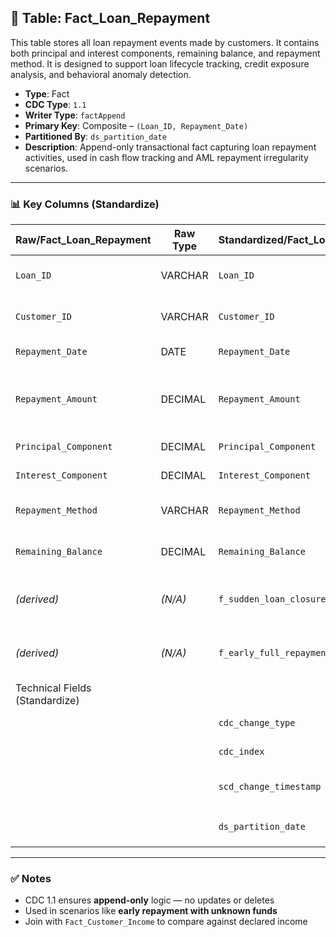 ## 📜 Table: Fact_Loan_Repayment

This table stores all loan repayment events made by customers. It contains both principal and interest components, remaining balance, and repayment method. It is designed to support loan lifecycle tracking, credit exposure analysis, and behavioral anomaly detection.

- **Type**: Fact  
- **CDC Type**: `1.1`  
- **Writer Type**: `factAppend`  
- **Primary Key**: Composite – `(Loan_ID, Repayment_Date)`  
- **Partitioned By**: `ds_partition_date`  
- **Description**: Append-only transactional fact capturing loan repayment activities, used in cash flow tracking and AML repayment irregularity scenarios.

---

### 📊 Key Columns (Standardize)

| Raw/Fact_Loan_Repayment | Raw Type | Standardized/Fact_Loan_Repayment | Standardized Type | Description                                            | PK  | Note                          |
|--------------------------|----------|-----------------------------------|--------------------|--------------------------------------------------------|-----|-------------------------------|
| `Loan_ID`                | VARCHAR  | `Loan_ID`                         | VARCHAR            | Unique identifier for the loan                         | ✅  | Composite PK, FK to `Dim_Loan` |
| `Customer_ID`            | VARCHAR  | `Customer_ID`                     | VARCHAR            | Borrower linked to repayment                           |     | FK to `Dim_Customer`          |
| `Repayment_Date`         | DATE     | `Repayment_Date`                  | DATE               | Date of the repayment                                  | ✅  | Composite PK                  |
| `Repayment_Amount`       | DECIMAL  | `Repayment_Amount`                | DECIMAL            | Total repayment amount (principal + interest)          |     | Used in repayment ratio calc  |
| `Principal_Component`    | DECIMAL  | `Principal_Component`             | DECIMAL            | Portion toward loan principal                          |     |                               |
| `Interest_Component`     | DECIMAL  | `Interest_Component`              | DECIMAL            | Portion paid as interest                               |     |                               |
| `Repayment_Method`       | VARCHAR  | `Repayment_Method`                | VARCHAR            | Channel (e.g., Auto, Cash, IBFT)                       |     | Used for source traceability  |
| `Remaining_Balance`      | DECIMAL  | `Remaining_Balance`               | DECIMAL            | Outstanding principal after this repayment             |     | Used for early closure rules  |
| *(derived)*              | *(N/A)*  | `f_sudden_loan_closure_flag`      | BOOLEAN            | TRUE if full repayment made with low income            |     | AML flag                      |
| *(derived)*              | *(N/A)*  | `f_early_full_repayment_flag`     | BOOLEAN            | TRUE if loan fully repaid early with no justification  |     | AML flag                      |
|Technical Fields (Standardize)|
|                          |          | `cdc_change_type`                 | STRING             | Always `'cdc_insert'`                                  |     | CDC 1.1 logic                  |
|                          |          | `cdc_index`                       | LONG               | Ingestion checkpoint ID                                |     | Required for deduplication    |
|                          |          | `scd_change_timestamp`            | TIMESTAMP          | Time record was written to the lake                    |     |                               |
|                          |          | `ds_partition_date`               | DATE               | Usually equal to `Repayment_Date`                      |     | Partition column              |

---

### ✅ Notes

- CDC 1.1 ensures **append-only** logic — no updates or deletes  
- Used in scenarios like **early repayment with unknown funds**  
- Join with `Fact_Customer_Income` to compare against declared income  